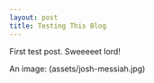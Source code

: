 ```yaml
---
layout: post
title: Testing This Blog
---
```


First test post. Sweeeeet lord!

An image: (assets/josh-messiah.jpg)
